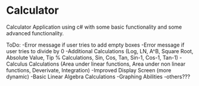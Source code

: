 # Calculator

Calculator Application using c# with some basic functionality and some advanced functionality.

ToDo:
  -Error message if user tries to add empty boxes
  -Error message if user tries to divide by 0
  -Additional Calculations (Log, LN, A^B, Square Root, Absolute Value, Tip % Calculations, Sin, Cos, Tan, Sin-1, Cos-1, Tan-1)
  -Calculus Calculations (Area under linear functions, Area under non linear functions, Deverivate, Integration)
  -Improved Display Screen (more dynamic)
  -Basic Linear Algebra Calculations
  -Graphing Abilities
  -others???
